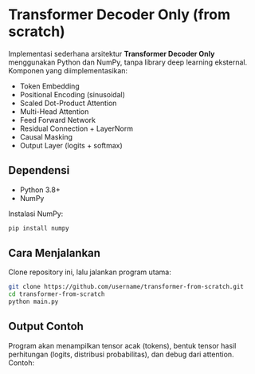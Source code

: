 # Transformer Decoder Only (from scratch)

Implementasi sederhana arsitektur **Transformer Decoder Only** menggunakan Python dan NumPy, tanpa library deep learning eksternal.  
Komponen yang diimplementasikan:
- Token Embedding  
- Positional Encoding (sinusoidal)  
- Scaled Dot-Product Attention  
- Multi-Head Attention  
- Feed Forward Network  
- Residual Connection + LayerNorm  
- Causal Masking  
- Output Layer (logits + softmax)  

## Dependensi
- Python 3.8+  
- NumPy  

Instalasi NumPy:
```bash
pip install numpy
```

## Cara Menjalankan

Clone repository ini, lalu jalankan program utama:
```bash
git clone https://github.com/username/transformer-from-scratch.git
cd transformer-from-scratch
python main.py
```

## Output Contoh

Program akan menampilkan tensor acak (tokens), bentuk tensor hasil perhitungan (logits, distribusi probabilitas), dan debug dari attention. Contoh:

